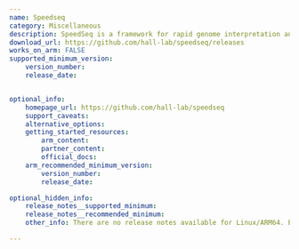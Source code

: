 ```yaml
---
name: Speedseq
category: Miscellaneous
description: SpeedSeq is a framework for rapid genome interpretation and analysis.
download_url: https://github.com/hall-lab/speedseq/releases
works_on_arm: FALSE
supported_minimum_version:
    version_number:
    release_date:


optional_info:
    homepage_url: https://github.com/hall-lab/speedseq
    support_caveats:
    alternative_options:
    getting_started_resources:
        arm_content:
        partner_content:
        official_docs:
    arm_recommended_minimum_version:
        version_number:
        release_date:

optional_hidden_info:
    release_notes__supported_minimum:
    release_notes__recommended_minimum:
    other_info: There are no release notes available for Linux/ARM64. Even the master branch fails to build from source on Neoverse N1, locating emmintrin.h file, which comes pre-installed on x86-64 only. Kindly consider this comment in one of the vkQuake3 [tickets](https://github.com/suijingfeng/vkQuake3/issues/14#issuecomment-674390549). This file isn't available on AArch64.

---
```

